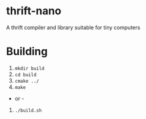 thrift-nano
===========

A thrift compiler and library suitable for tiny computers

Building
========

1. `mkdir build`
2. `cd build`
3. `cmake ../`
4. `make`

 - or - 

1. `./build.sh`
